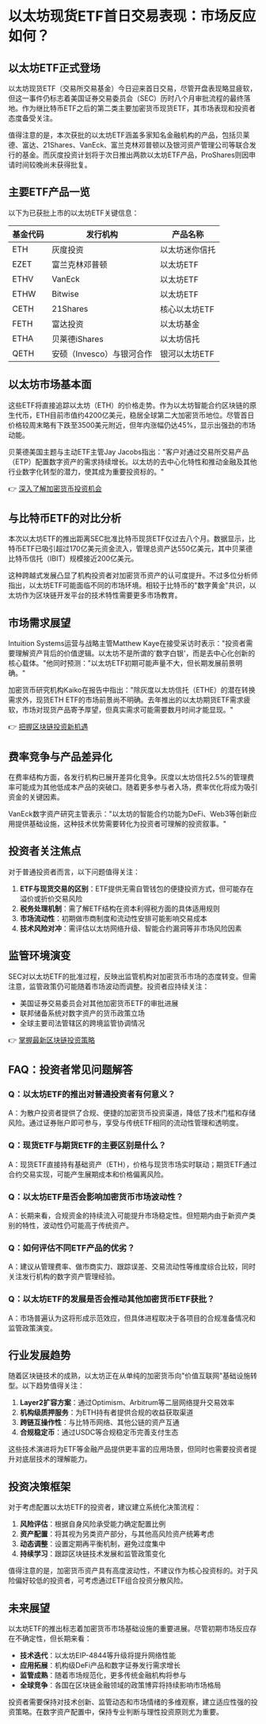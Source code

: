 # 以太坊现货ETF首日交易表现：市场反应如何？

## 以太坊ETF正式登场

以太坊现货ETF（交易所交易基金）今日迎来首日交易，尽管开盘表现略显疲软，但这一事件仍标志着美国证券交易委员会（SEC）历时八个月审批流程的最终落地。作为继比特币ETF之后的第二类主要加密货币现货ETF，其市场表现和投资者态度备受关注。

值得注意的是，本次获批的以太坊ETF涵盖多家知名金融机构的产品，包括贝莱德、富达、21Shares、VanEck、富兰克林邓普顿以及银河资产管理公司等联合发行的基金。而灰度投资计划将于次日推出两款以太坊ETF产品，ProShares则因申请时间较晚尚未获得批复。

## 主要ETF产品一览

以下为已获批上市的以太坊ETF关键信息：

| 基金代码 | 发行机构                 | 产品名称                     |
|----------|--------------------------|------------------------------|
| ETH      | 灰度投资                 | 以太坊迷你信托               |
| EZET     | 富兰克林邓普顿           | 以太坊ETF                    |
| ETHV     | VanEck                   | 以太坊ETF                    |
| ETHW     | Bitwise                  | 以太坊ETF                    |
| CETH     | 21Shares                 | 核心以太坊ETF                |
| FETH     | 富达投资                 | 以太坊基金                   |
| ETHA     | 贝莱德iShares            | 以太坊信托                   |
| QETH     | 安硕（Invesco）与银河合作| 银河以太坊ETF                |

## 以太坊市场基本面

这些ETF将直接追踪以太坊（ETH）的价格走势。作为以太坊智能合约区块链的原生代币，ETH目前市值约4200亿美元，稳居全球第二大加密货币地位。尽管首日价格较周末略有下跌至3500美元附近，但年内涨幅仍达45%，显示出强劲的市场动能。

贝莱德美国主题与主动ETF主管Jay Jacobs指出："客户对通过交易所交易产品（ETP）配置数字资产的需求持续增长。以太坊的去中心化特性和推动金融及其他行业数字化转型的潜力，使其成为重要投资标的。"

👉 [深入了解加密货币投资机会](https://bit.ly/okx_welcome)

## 与比特币ETF的对比分析

本次以太坊ETF的推出距离SEC批准比特币现货ETF仅过去八个月。数据显示，比特币ETF已吸引超过170亿美元资金流入，管理总资产达550亿美元，其中贝莱德比特币信托（IBIT）规模接近200亿美元。

这种跨越式发展凸显了机构投资者对加密货币资产的认可度提升。不过多位分析师指出，以太坊ETF可能面临不同的市场环境。相较于比特币的"数字黄金"共识，以太坊作为区块链开发平台的技术特性需要更多市场教育。

## 市场需求展望

Intuition Systems运营与战略主管Matthew Kaye在接受采访时表示："投资者需要理解资产背后的价值逻辑。以太坊不是所谓的'数字白银'，而是去中心化创新的核心载体。"他同时预测："以太坊ETF初期可能声量不大，但长期发展前景明确。"

加密货币研究机构Kaiko在报告中指出："除灰度以太坊信托（ETHE）的潜在转换需求外，现货ETH ETF的市场前景尚不明确。去年推出的以太坊期货ETF需求疲软，市场对现货产品寄予厚望，但真实需求可能需要数月时间才能显现。"

👉 [把握区块链投资新机遇](https://bit.ly/okx_welcome)

## 费率竞争与产品差异化

在费率结构方面，各发行机构已展开差异化竞争。灰度以太坊信托2.5%的管理费率可能成为其他低成本产品的突破口。随着更多参与者入场，费率优化将成为吸引资金的关键因素。

VanEck数字资产研究主管表示："以太坊的智能合约功能为DeFi、Web3等创新应用提供基础设施，这种技术优势需要转化为投资者可理解的投资叙事。"

## 投资者关注焦点

对于普通投资者而言，以下问题值得关注：

1. **ETF与现货交易的区别**：ETF提供无需自管钱包的便捷投资方式，但可能存在溢价或折价交易风险
2. **税务处理机制**：需了解ETF结构在资本利得税方面的具体适用规则
3. **市场流动性**：初期做市商制度和流动性安排可能影响交易成本
4. **技术风险对冲**：需评估以太坊网络升级、智能合约漏洞等非市场风险因素

## 监管环境演变

SEC对以太坊ETF的批准过程，反映出监管机构对加密货币市场的态度转变。但需注意，监管政策仍可能随着市场波动而调整。投资者应持续关注：

- 美国证券交易委员会对其他加密货币ETF的审批进展
- 联邦储备系统对数字资产的货币政策立场
- 全球主要司法管辖区的跨境监管协调情况

👉 [掌握最新区块链投资策略](https://bit.ly/okx_welcome)

## FAQ：投资者常见问题解答

### Q：以太坊ETF的推出对普通投资者有何意义？
A：为散户投资者提供了合规、便捷的加密货币投资渠道，降低了技术门槛和存储风险。通过证券账户即可参与，享受与传统ETF相同的流动性管理和透明度。

### Q：现货ETF与期货ETF的主要区别是什么？
A：现货ETF直接持有基础资产（ETH），价格与现货市场实时联动；期货ETF通过合约交易实现，可能产生展期成本和价格偏离风险。

### Q：以太坊ETF是否会影响加密货币市场波动性？
A：长期来看，合规资金的持续流入可能提升市场稳定性。但短期内由于新资产类别的特性，波动性仍可能高于传统资产。

### Q：如何评估不同ETF产品的优劣？
A：建议从管理费率、做市商实力、跟踪误差、交易流动性等维度综合比较，同时关注发行机构的数字资产管理经验。

### Q：以太坊ETF的发展是否会推动其他加密货币ETF获批？
A：市场普遍认为这将形成示范效应，但具体进程取决于各项目的合规准备情况和监管政策演变。

## 行业发展趋势

随着区块链技术的成熟，以太坊正在从单纯的加密货币向"价值互联网"基础设施转型。以下趋势值得关注：

1. **Layer2扩容方案**：通过Optimism、Arbitrum等二层网络提升交易效率
2. **机构级质押服务**：为ETH持有者提供合规的收益获取渠道
3. **跨链互操作性**：与比特币网络、其他公链的资产互通
4. **合规稳定币**：通过USDC等合规稳定币完善支付生态

这些技术演进将为ETF等金融产品提供更丰富的应用场景，但同时也需要投资者提升对底层技术的理解能力。

## 投资决策框架

对于考虑配置以太坊ETF的投资者，建议建立系统化决策流程：

1. **风险评估**：根据自身风险承受能力确定配置比例
2. **资产配置**：将其视为另类资产部分，与其他高风险资产统筹考虑
3. **动态调整**：设置定期再平衡机制，避免过度集中
4. **持续学习**：跟踪区块链技术发展和监管政策变化

值得注意的是，加密货币资产具有高度波动性，不建议作为核心投资标的。对于风险偏好较低的投资者，可考虑通过ETF组合投资分散风险。

## 未来展望

以太坊ETF的推出标志着加密货币市场基础设施的重要进展。尽管初期市场反应存在不确定性，但长期来看：

- **技术迭代**：以太坊EIP-4844等升级将提升网络性能
- **应用拓展**：机构级DeFi产品和数字证券发行需求增长
- **监管成熟**：随着市场规范化，更多传统金融机构将参与
- **全球竞争**：各国在区块链金融领域的政策博弈将持续影响市场格局

投资者需要保持对技术创新、监管动态和市场情绪的多维观察，建立适应性强的投资策略。在数字资产配置中，保持专业判断与理性投资原则尤为重要。